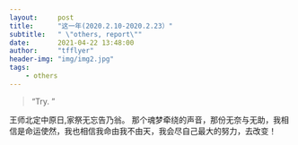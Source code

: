 ```yaml
---
layout:     post
title:      "这一年(2020.2.10-2020.2.23）"
subtitle:   " \"others, report\""
date:       2021-04-22 13:48:00
author:     "tfflyer"
header-img: "img/img2.jpg"
tags:
    - others
---
```


> “Try. ”
>
王师北定中原日,家祭无忘告乃翁。
那个魂梦牵绕的声音，那份无奈与无助，我相信是命运使然，我也相信我命由我不由天，我会尽自己最大的努力，去改变！
